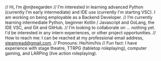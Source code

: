 // Hi, I’m @mjteegarden
//  I’m interested in learning advanced Python (currently I'm early intermediate) and IDE use (currently I'm starting VSC).  I am working on being employable as a Backend Developer. 
//  I’m currently learning intermediate Python, beginner Kotlin / Javascript and GoLang, the IDE VSC, and Git and GitHub.
//  I’m looking to collaborate on ... nothing yet.  I'd be interested in any intern experiences, or other project opportunities.
//  How to reach me: I can be reached at my professional email address, steamread@gmail.com.
//  Pronouns: He/him/his
//  Fun fact: I have experience with stage theatre, TTRPG (tabletop roleplaying), computer gaming, and LARPing (live action roleplaying).

<!---
mjteegarden/mjteegarden is a ✨ special ✨ repository because its `README.md` (this file) appears on your GitHub profile.
You can click the Preview link to take a look at your changes.
--->
